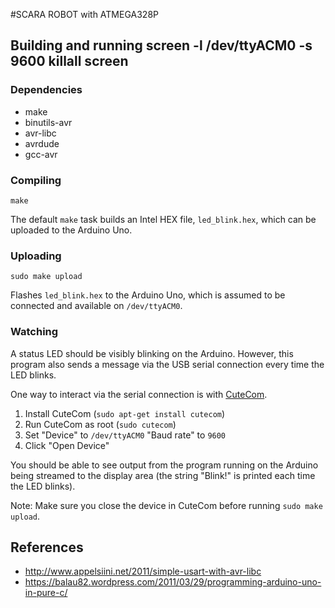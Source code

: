 #SCARA ROBOT with ATMEGA328P
## Building and running screen -l /dev/ttyACM0 -s 9600      killall screen

### Dependencies

* make
* binutils-avr
* avr-libc
* avrdude
* gcc-avr

### Compiling

    make

The default `make` task builds an Intel HEX file, `led_blink.hex`, which can be
uploaded to the Arduino Uno.

### Uploading

    sudo make upload

Flashes `led_blink.hex` to the Arduino Uno, which is assumed to be connected
and available on `/dev/ttyACM0`.

### Watching

A status LED should be visibly blinking on the Arduino. However, this program
also sends a message via the USB serial connection every time the LED blinks.

One way to interact via the serial connection is with
[CuteCom](http://cutecom.sourceforge.net/).

1. Install CuteCom (`sudo apt-get install cutecom`)
2. Run CuteCom as root (`sudo cutecom`)
3. Set "Device" to `/dev/ttyACM0` "Baud rate" to `9600`
4. Click "Open Device"

You should be able to see output from the program running on the Arduino
being streamed to the display area (the string "Blink!" is printed each
time the LED blinks).

Note: Make sure you close the device in CuteCom before running
`sudo make upload`.

## References

* http://www.appelsiini.net/2011/simple-usart-with-avr-libc
* https://balau82.wordpress.com/2011/03/29/programming-arduino-uno-in-pure-c/
